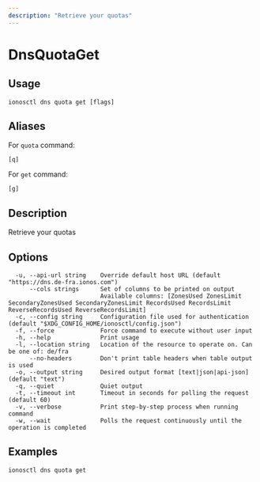 ```yaml
---
description: "Retrieve your quotas"
---
```


# DnsQuotaGet

## Usage

```text
ionosctl dns quota get [flags]
```

## Aliases

For `quota` command:

```text
[q]
```

For `get` command:

```text
[g]
```

## Description

Retrieve your quotas

## Options

```text
  -u, --api-url string    Override default host URL (default "https://dns.de-fra.ionos.com")
      --cols strings      Set of columns to be printed on output 
                          Available columns: [ZonesUsed ZonesLimit SecondaryZonesUsed SecondaryZonesLimit RecordsUsed RecordsLimit ReverseRecordsUsed ReverseRecordsLimit]
  -c, --config string     Configuration file used for authentication (default "$XDG_CONFIG_HOME/ionosctl/config.json")
  -f, --force             Force command to execute without user input
  -h, --help              Print usage
  -l, --location string   Location of the resource to operate on. Can be one of: de/fra
      --no-headers        Don't print table headers when table output is used
  -o, --output string     Desired output format [text|json|api-json] (default "text")
  -q, --quiet             Quiet output
  -t, --timeout int       Timeout in seconds for polling the request (default 60)
  -v, --verbose           Print step-by-step process when running command
  -w, --wait              Polls the request continuously until the operation is completed 
```

## Examples

```text
ionosctl dns quota get
```

